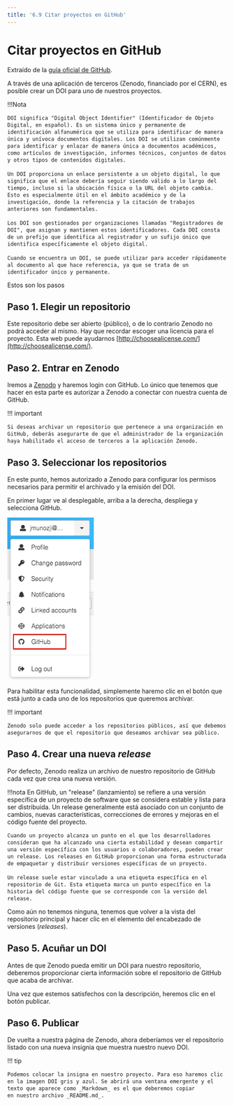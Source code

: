 ```yaml
---
title: '6.9 Citar proyectos en GitHub'
---
```


# Citar proyectos en GitHub

Extraído de la [guía oficial de GitHub](https://guides.github.com/activities/citable-code/).

A través de una aplicación de terceros (Zenodo, financiado por el CERN), es posible crear un DOI para uno de nuestros proyectos.

!!!Nota
    
    DOI significa "Digital Object Identifier" (Identificador de Objeto Digital, en español). Es un sistema único y permanente de identificación alfanumérica que se utiliza para identificar de manera única y unívoca documentos digitales. Los DOI se utilizan comúnmente para identificar y enlazar de manera única a documentos académicos, como artículos de investigación, informes técnicos, conjuntos de datos y otros tipos de contenidos digitales.

    Un DOI proporciona un enlace persistente a un objeto digital, lo que significa que el enlace debería seguir siendo válido a lo largo del tiempo, incluso si la ubicación física o la URL del objeto cambia. Esto es especialmente útil en el ámbito académico y de la investigación, donde la referencia y la citación de trabajos anteriores son fundamentales.

    Los DOI son gestionados por organizaciones llamadas "Registradores de DOI", que asignan y mantienen estos identificadores. Cada DOI consta de un prefijo que identifica al registrador y un sufijo único que identifica específicamente el objeto digital.

    Cuando se encuentra un DOI, se puede utilizar para acceder rápidamente al documento al que hace referencia, ya que se trata de un identificador único y permanente.

Estos son los pasos

## Paso 1. Elegir un repositorio

Este repositorio debe ser abierto (público), o de lo contrario Zenodo no podrá acceder al mismo. Hay que recordar escoger una licencia para el proyecto. Esta web puede ayudarnos [http://choosealicense.com/](http://choosealicense.com/).

## Paso 2. Entrar en Zenodo

Iremos a [Zenodo](http://zenodo.org/) y haremos login con GitHub. Lo único que tenemos que hacer en esta parte es autorizar a Zenodo a conectar con nuestra cuenta de GitHub.

!!! important

    Si deseas archivar un repositorio que pertenece a una organización en GitHub, deberás asegurarte de que el administrador de la organización haya habilitado el acceso de terceros a la aplicación Zenodo.

## Paso 3. Seleccionar los repositorios

En este punto, hemos autorizado a Zenodo para configurar los permisos necesarios para permitir el archivado y la emisión del DOI. 

En primer lugar ve al desplegable, arriba a la derecha, despliega y selecciona GitHub.

![zenodo](Ud6_img/zenodo01.png)

Para habilitar esta funcionalidad, simplemente haremo clic en el botón que está junto a cada uno de los repositorios que queremos archivar.

!!! important

    Zenodo solo puede acceder a los repositorios públicos, así que debemos asegurarnos de que el repositorio que deseamos archivar sea público.

## Paso 4. Crear una nueva _release_

Por defecto, Zenodo realiza un archivo de nuestro repositorio de GitHub cada vez que crea una nueva versión. 

!!!nota
    En GitHub, un "release" (lanzamiento) se refiere a una versión específica de un proyecto de software que se considera estable y lista para ser distribuida. Un release generalmente está asociado con un conjunto de cambios, nuevas características, correcciones de errores y mejoras en el código fuente del proyecto.

    Cuando un proyecto alcanza un punto en el que los desarrolladores consideran que ha alcanzado una cierta estabilidad y desean compartir una versión específica con los usuarios o colaboradores, pueden crear un release. Los releases en GitHub proporcionan una forma estructurada de empaquetar y distribuir versiones específicas de un proyecto.

    Un release suele estar vinculado a una etiqueta específica en el repositorio de Git. Esta etiqueta marca un punto específico en la historia del código fuente que se corresponde con la versión del release.

Como aún no tenemos ninguna, tenemos que volver a la vista del repositorio principal y hacer clic en el elemento del encabezado de versiones (_releases_).

## Paso 5. Acuñar un DOI

Antes de que Zenodo pueda emitir un DOI para nuestro repositorio, deberemos proporcionar cierta información sobre el repositorio de GitHub que acaba de archivar.

Una vez que estemos satisfechos con la descripción, heremos clic en el botón publicar.

## Paso 6. Publicar

De vuelta a nuestra página de Zenodo, ahora deberíamos ver el repositorio listado con una nueva insignia que muestra nuestro nuevo DOI.

!!! tip

    Podemos colocar la insigna en nuestro proyecto. Para eso haremos clic en la imagen DOI gris y azul. Se abrirá una ventana emergente y el texto que aparece como _Markdown_ es el que deberemos copiar
    en nuestro archivo _README.md_.
